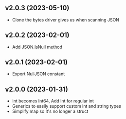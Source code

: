 v2.0.3 (2023-05-10)
-------------------------
 * Clone the bytes driver gives us when scanning JSON

v2.0.2 (2023-02-01)
-------------------------
 * Add JSON.IsNull method

v2.0.1 (2023-02-01)
-------------------------
 * Export NullJSON constant

v2.0.0 (2023-01-31)
-------------------------
 * Int becomes Int64, Add Int for regular int
 * Generics to easily support custom int and string types
 * Simplify map so it's no longer a struct

